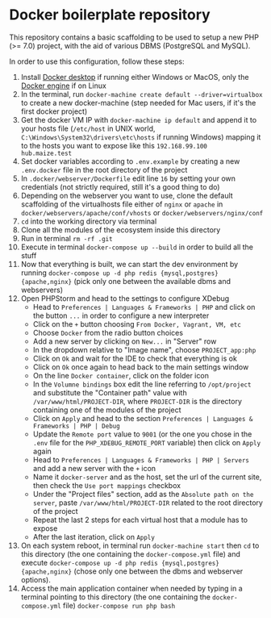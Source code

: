 # Docker boilerplate repository
 This repository contains a basic scaffolding to be used to setup a new PHP (>= 7.0) project, with the aid of various DBMS (PostgreSQL and MySQL).

In order to use this configuration, follow these steps:

1. Install [Docker desktop](https://www.docker.com/products/docker-desktop) if running either Windows or MacOS, only the [Docker engine](https://www.docker.com/products/docker-engine) if on Linux
2. In the terminal, run `docker-machine create default --driver=virtualbox` to create a new docker-machine (step needed for Mac users, if it's the first docker project)
3. Get the docker VM IP with `docker-machine ip default` and append it to your hosts file (`/etc/host` in UNIX world, `C:\Windows\System32\drivers\etc\hosts` if running Windows) mapping it to the hosts you want to expose like this ```192.168.99.100		hub.maize.test```
4. Set docker variables according to `.env.example` by creating a new `.env.docker` file in the root directory of the project
5. In `.docker/webserver/Dockerfile` edit line `16` by setting your own credentials (not strictly required, still it's a good thing to do)
6. Depending on the webserver you want to use, clone the default scaffolding of the virtualhosts file either of `nginx` or `apache` in `docker/webservers/apache/conf/vhosts` or `docker/webservers/nginx/conf`
7. `cd` into the working directory via terminal
8. Clone all the modules of the ecosystem inside this directory
9. Run in terminal `rm -rf .git`
10. Execute in terminal `docker-compose up --build` in order to build all the stuff
11. Now that everything is built, we can start the dev environment by running `docker-compose up -d php redis {mysql,postgres} {apache,nginx}` (pick only one between the available dbms and webservers)
12. Open PHPStorm and head to the settings to configure XDebug
	- Head to `Preferences | Languages & Frameworks | PHP` and click on the button `...` in order to configure a new interpreter
	- Click on the `+` button choosing `From Docker, Vagrant, VM, etc`
	- Choose `Docker` from the radio button choices
	- Add a new server by clicking on `New...` in "Server" row
	- In the dropdown relative to "Image name", choose `PROJECT_app:php`
	- Click on `Ok` and wait for the IDE to check that everything is ok
	- Click on `Ok` once again to head back to the main settings window
	- On the line `Docker container`, click on the folder icon
	- In the `Volumne bindings` box edit the line referring to `/opt/project` and substitute the "Container path" value with `/var/www/html/PROJECT-DIR`, where `PROJECT-DIR` is the directory containing one of the modules of the project
	- Click on `Apply` and head to the section `Preferences | Languages & Frameworks | PHP | Debug`
	- Update the `Remote port` value to `9001` (or the one you chose in the `.env` file for the `PHP_XDEBUG_REMOTE_PORT` variable) then click on `Apply` again
	- Head to `Preferences | Languages & Frameworks | PHP | Servers` and add a new server with the `+` icon
	- Name it `docker-server` and as the host, set the url of the current site, then check the `Use port mappings` checkbox
	- Under the "Project files" section, add as the `Absolute path on the server`, paste `/var/www/html/PROJECT-DIR` related to the root directory of the project
	- Repeat the last 2 steps for each virtual host that a module has to expose
	- After the last iteration, click on `Apply`
13. On each system reboot, in terminal run `docker-machine start` then `cd` to this directory (the one containing the `docker-compose.yml` file) and execute `docker-compose up -d php redis {mysql,postgres} {apache,nginx}` (chose only one between the dbms and webserver options).
14. Access the main application container when needed by typing in a terminal pointing to this directory (the one containing the `docker-compose.yml` file) `docker-compose run php bash`
